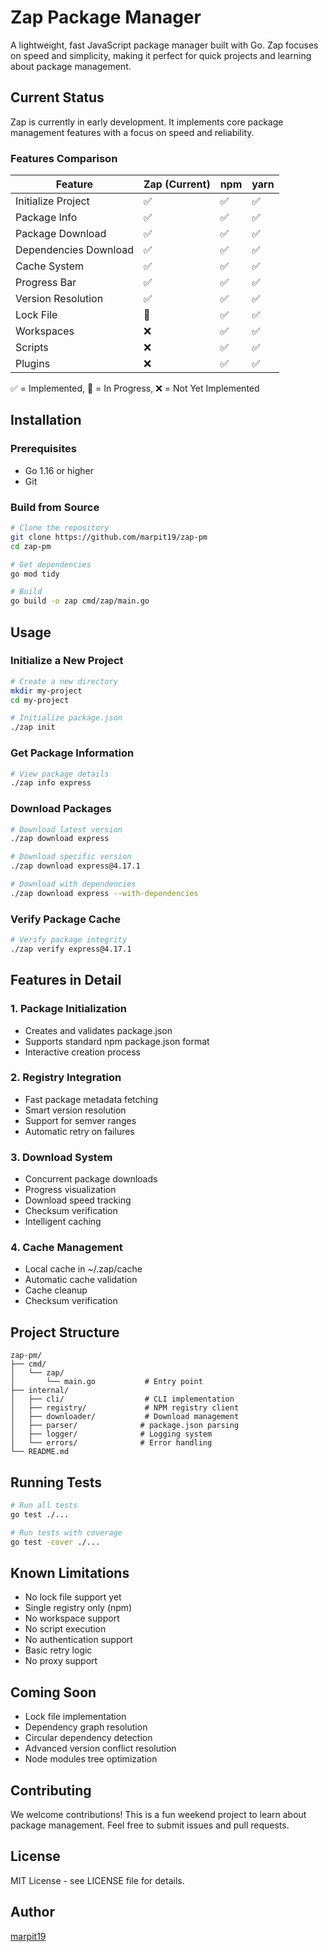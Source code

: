 # Zap Package Manager

A lightweight, fast JavaScript package manager built with Go. Zap focuses on speed and simplicity, making it perfect for quick projects and learning about package management.

## Current Status

Zap is currently in early development. It implements core package management features with a focus on speed and reliability.

### Features Comparison

| Feature | Zap (Current) | npm | yarn |
|---------|--------------|-----|------|
| Initialize Project | ✅ | ✅ | ✅ |
| Package Info | ✅ | ✅ | ✅ |
| Package Download | ✅ | ✅ | ✅ |
| Dependencies Download | ✅ | ✅ | ✅ |
| Cache System | ✅ | ✅ | ✅ |
| Progress Bar | ✅ | ✅ | ✅ |
| Version Resolution | ✅ | ✅ | ✅ |
| Lock File | 🚧 | ✅ | ✅ |
| Workspaces | ❌ | ✅ | ✅ |
| Scripts | ❌ | ✅ | ✅ |
| Plugins | ❌ | ✅ | ✅ |

✅ = Implemented, 🚧 = In Progress, ❌ = Not Yet Implemented

## Installation

### Prerequisites
- Go 1.16 or higher
- Git

### Build from Source
```bash
# Clone the repository
git clone https://github.com/marpit19/zap-pm
cd zap-pm

# Get dependencies
go mod tidy

# Build
go build -o zap cmd/zap/main.go
```

## Usage

### Initialize a New Project
```bash
# Create a new directory
mkdir my-project
cd my-project

# Initialize package.json
./zap init
```

### Get Package Information
```bash
# View package details
./zap info express
```

### Download Packages
```bash
# Download latest version
./zap download express

# Download specific version
./zap download express@4.17.1

# Download with dependencies
./zap download express --with-dependencies
```

### Verify Package Cache
```bash
# Verify package integrity
./zap verify express@4.17.1
```

## Features in Detail

### 1. Package Initialization
- Creates and validates package.json
- Supports standard npm package.json format
- Interactive creation process

### 2. Registry Integration
- Fast package metadata fetching
- Smart version resolution
- Support for semver ranges
- Automatic retry on failures

### 3. Download System
- Concurrent package downloads
- Progress visualization
- Download speed tracking
- Checksum verification
- Intelligent caching

### 4. Cache Management
- Local cache in ~/.zap/cache
- Automatic cache validation
- Cache cleanup
- Checksum verification

## Project Structure
```
zap-pm/
├── cmd/
│   └── zap/
│       └── main.go           # Entry point
├── internal/
│   ├── cli/                  # CLI implementation
│   ├── registry/             # NPM registry client
│   ├── downloader/           # Download management
│   ├── parser/              # package.json parsing
│   ├── logger/              # Logging system
│   └── errors/              # Error handling
└── README.md
```

## Running Tests
```bash
# Run all tests
go test ./...

# Run tests with coverage
go test -cover ./...
```

## Known Limitations
- No lock file support yet
- Single registry only (npm)
- No workspace support
- No script execution
- No authentication support
- Basic retry logic
- No proxy support

## Coming Soon
- Lock file implementation
- Dependency graph resolution
- Circular dependency detection
- Advanced version conflict resolution
- Node modules tree optimization

## Contributing
We welcome contributions! This is a fun weekend project to learn about package management. Feel free to submit issues and pull requests.

## License
MIT License - see LICENSE file for details.

## Author
[marpit19](https://github.com/marpit19)
